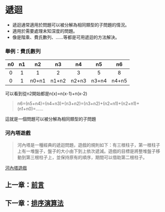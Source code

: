 # 遞迴

- 遞迴通常適用於問題可以被分解為相同類型的子問題的情況。
- 適用於需要處理未知深度的問題。
- 像是階乘、費氏數列、......等都是可用遞迴的方法解決。

### 舉例：費氏數列

|n0|n1|n2|n3|n4|n5|n6|
|:-----:|:-----:|:-----:|:-----:|:-----:|:-----:|:-----:|
|0|1|1|2|3|5|8|
|0|1|n0+n1|n1+n2|n2+n3|n3+n4|n4+n5|

可以看到從n2開始都是n(x)=n(x-1)+n(x-2)

>  n6=(n5+n4)=(n4+n3)+(n3+n2)=(n3+n2)+(n2+n1)+(n2+n1)+(n1+n0)=......

這就是一個問題可以被分解為相同類型的子問題
### 河內塔遊戲

> 河內塔是一種經典的遞迴問題，遊戲的規則如下：有三根柱子，第一根柱子上有一堆盤子，盤子的大小由下到上依次遞減。遊戲的目標是將整堆盤子移動到第三根柱子上，並保持原有的順序，期間可以借助第二根柱子。

[河內塔遊戲](https://www.novelgames.com/zh-HK/tower/)

## 上一章：[前言](https://github.com/xixa3333/algorithm/blob/main/%E5%89%8D%E8%A8%80.md)
## 下一章：[排序演算法](https://github.com/xixa3333/algorithm/blob/main/%E6%8E%92%E5%BA%8F%E6%BC%94%E7%AE%97%E6%B3%95.md)
